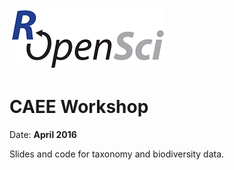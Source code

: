 
[![logo](ropensci_logo.png)](https://ropensci.org/)
# CAEE Workshop
Date: **April 2016**

Slides and code for taxonomy and biodiversity data.
